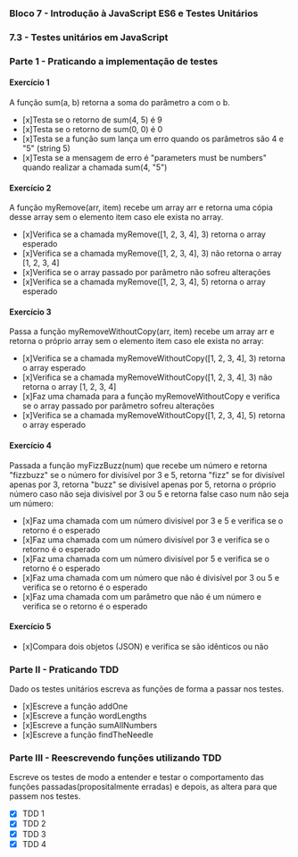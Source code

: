 ### Bloco 7 - Introdução à JavaScript ES6 e Testes Unitários
### 7.3 - Testes unitários em JavaScript

### Parte 1 - Praticando a implementação de testes

#### Exercício 1
A função sum(a, b) retorna a soma do parâmetro a com o b.
- [x]Testa se o retorno de sum(4, 5) é 9
- [x]Testa se o retorno de sum(0, 0) é 0
- [x]Testa se a função sum lança um erro quando os parâmetros são 4 e "5" (string 5)
- [x]Testa se a mensagem de erro é "parameters must be numbers" quando realizar a chamada sum(4, "5")

#### Exercício 2
A função myRemove(arr, item) recebe um array arr e retorna uma cópia desse array sem o elemento item caso ele exista no array.
- [x]Verifica se a chamada myRemove([1, 2, 3, 4], 3) retorna o array esperado
- [x]Verifica se a chamada myRemove([1, 2, 3, 4], 3) não retorna o array [1, 2, 3, 4]
- [x]Verifica se o array passado por parâmetro não sofreu alterações
- [x]Verifica se a chamada myRemove([1, 2, 3, 4], 5) retorna o array esperado

#### Exercício 3
Passa a função myRemoveWithoutCopy(arr, item) recebe um array arr e retorna o próprio array sem o elemento item caso ele exista no array:
- [x]Verifica se a chamada myRemoveWithoutCopy([1, 2, 3, 4], 3) retorna o array esperado
- [x]Verifica se a chamada myRemoveWithoutCopy([1, 2, 3, 4], 3) não retorna o array [1, 2, 3, 4]
- [x]Faz uma chamada para a função myRemoveWithoutCopy e verifica se o array passado por parâmetro sofreu alterações
- [x]Verifica se a chamada myRemoveWithoutCopy([1, 2, 3, 4], 5) retorna o array esperado

#### Exercício 4
Passada a função myFizzBuzz(num) que recebe um número e retorna "fizzbuzz" se o número for divisível por 3 e 5, retorna "fizz" se for divisível apenas por 3, retorna "buzz" se divisível apenas por 5, retorna o próprio número caso não seja divisível por 3 ou 5 e retorna false caso num não seja um número:

- [x]Faz uma chamada com um número divisível por 3 e 5 e verifica se o retorno é o esperado
- [x]Faz uma chamada com um número divisível por 3 e verifica se o retorno é o esperado
- [x]Faz uma chamada com um número divisível por 5 e verifica se o retorno é o esperado
- [x]Faz uma chamada com um número que não é divisível por 3 ou 5 e verifica se o retorno é o esperado
- [x]Faz uma chamada com um parâmetro que não é um número e verifica se o retorno é o esperado

#### Exercício 5
- [x]Compara dois objetos (JSON) e verifica se são idênticos ou não

### Parte II - Praticando TDD
Dado os testes unitários escreva as funções de forma a passar nos testes.
- [x]Escreve a função addOne
- [x]Escreve a função wordLengths
- [x]Escreve a função sumAllNumbers
- [x]Escreve a função findTheNeedle
  
### Parte III - Reescrevendo funções utilizando TDD
Escreve os testes de modo a entender e testar o comportamento das funções passadas(propositalmente erradas) e depois, as altera para que passem nos testes.
- [x] TDD 1
- [x] TDD 2
- [x] TDD 3
- [x] TDD 4
